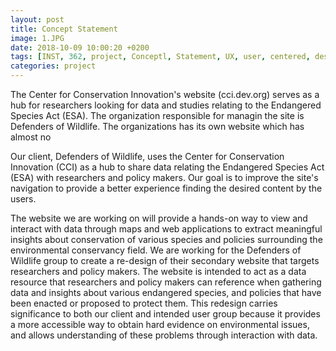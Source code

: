 ```yaml
---
layout: post
title: Concept Statement
image: 1.JPG
date: 2018-10-09 10:00:20 +0200
tags: [INST, 362, project, Conceptl, Statement, UX, user, centered, design, defenders, wildlife]
categories: project
---
```


The Center for Conservation Innovation's website (cci.dev.org) serves as a hub for researchers looking for data and studies relating to the Endangered Species Act (ESA). The organization responsible for managin the site is Defenders of Wildlife. The organizations has its own website which has almost no 

Our client, Defenders of Wildlife, uses the Center for Conservation Innovation (CCI) as a hub to share data relating the Endangered Species Act (ESA) with researchers and policy makers. Our goal is to improve the site's navigation to provide a better experience finding the desired content by the users.

The website we are working on will provide a hands-on way to view and interact with data through maps and web applications to extract meaningful insights about conservation of various species and policies surrounding the environmental conservancy field. 
We are working for the Defenders of Wildlife group to create a re-design of their secondary website that targets researchers and policy makers.
The website is intended to act as a data resource that researchers and policy makers can reference when gathering data and insights about various endangered species, and policies that have been enacted or proposed to protect them.
This redesign carries significance to both our client and intended user group because it provides a more accessible way to obtain hard evidence on environmental issues, and allows understanding of these problems through interaction with data.
